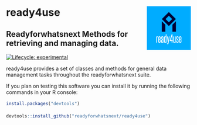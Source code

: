 # ready4use <img src="man/figures/fav120.png" align="right" />

## Readyforwhatsnext Methods for retrieving and managing data.

<!-- badges: start -->
[![Lifecycle: experimental](https://img.shields.io/badge/lifecycle-experimental-orange.svg)](https://www.tidyverse.org/lifecycle/#experimental)
<!-- badges: end -->

ready4use provides a set of classes and
methods for general data management tasks throughout the
readyforwhatsnext suite.

If you plan on testing this software you can install it by running the following commands in your R console:

```r
install.packages("devtools")

devtools::install_github("readyforwhatsnext/ready4use")

```
